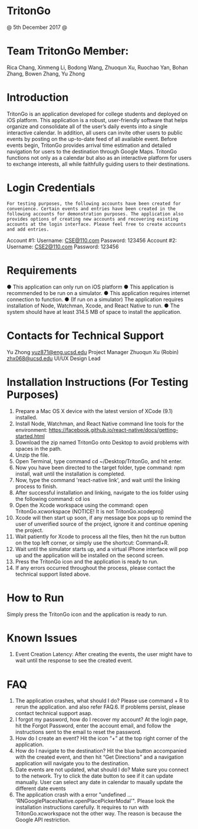 # TritonGo
@ 5th December 2017 @

# Team TritonGo Member:
Rica Chang, Xinmeng Li, Bodong Wang, Zhuoqun Xu, Ruochao Yan, Bohan Zhang, Bowen Zhang, Yu Zhong

# Introduction
TritonGo is an application developed for college students and deployed on iOS platform. This application is a robust, user-friendly software that helps organize and consolidate all of the user’s daily events into a single interactive calendar. In addition, all users can invite other users to public events by posting on the up-to-date feed of all available event. Before events begin, TritonGo provides arrival time estimation and detailed navigation for users to the destination through Google Maps. TritonGo functions not only as a calendar but also as an interactive platform for users to exchange interests, all while faithfully guiding users to their destinations.

# Login Credentials
	For testing purposes, the following accounts have been created for convenience. Certain events and entries have been created in the following accounts for demonstration purposes. The application also provides options of creating new accounts and recovering existing accounts at the login interface. Please feel free to create accounts and add entries.

Account #1:
Username: CSE@110.com
Password: 123456
Account #2:
Username: CSE2@110.com
Password: 123456



# Requirements
●	This application can only run on iOS platform
●	This application is recommended to be run on a simulator.
●	This application requires internet connection to function.
●	(If run on a simulator) The application requires installation of Node, Watchman, Xcode, and React Native to run.
●	The system should have at least 314.5 MB of space to install the application.

# Contacts for Technical Support
Yu Zhong                            yuz871@eng.ucsd.edu                        Project Manager
Zhuoqun Xu (Robin)                  zhx068@ucsd.edu                            UI/UX Design Lead

# Installation Instructions (For Testing Purposes)
1.	Prepare a Mac OS X device with the latest version of XCode (9.1) installed.
2.	Install Node, Watchman, and React Native command line tools for the environment: https://facebook.github.io/react-native/docs/getting-started.html
3.	Download the zip named TritonGo onto Desktop to avoid problems with spaces in the path.
4.	Unzip the file.
5.	Open Terminal, type command cd ~/Desktop/TritonGo, and hit enter.
6.	Now you have been directed to the target folder, type command: npm install, wait until the installation is completed.
7.	Now, type the command 'react-native link', and wait until the linking process to finish.
8.	After successful installation and linking, navigate to the ios folder using the following command: cd ios
9.	Open the Xcode workspace using the command: open TritonGo.xcworkspace (NOTICE! It is not TritonGo.xcodeproj)
10.	Xcode will then start up soon, if any message box pops up to remind the user of unverified source of the project, ignore it and continue opening the project.
11.	Wait patiently for Xcode to process all the files, then hit the run button on the top left corner, or simply use the shortcut: Command+R.
12.	Wait until the simulator starts up, and a virtual iPhone interface will pop up and the application will be installed on the second screen.
13.	Press the TritonGo icon and the application is ready to run.
14.	If any errors occurred throughout the process, please contact the technical support listed above.

# How to Run
Simply press the TritonGo icon and the application is ready to run.

# Known Issues
1.	Event Creation Latency:
After creating the events, the user might have to wait until the response to see the created event.


# FAQ
1. The application crashes, what should I do?
Please use command + R to rerun the application. and also refer FAQ.6. If problems persist, please contact technical support asap.
2. I forgot my password, how do I recover my account?
	At the login page, hit the Forgot Password, enter the account email, and follow the instructions sent to the email to reset the password.
3. How do I create an event?
	Hit the icon “+” at the top right corner of the application.
4. How do I navigate to the destination?
	Hit the blue button accompanied with the created event, and then hit “Get Directions” and a navigation application will navigate you to the destination.  
5. Date events are not updated, what should I do?
	Make sure you connect to the network. Try to click the date button to see if it can update manually. User can select any date in calendar to maually update the different date events
6. The application crash with a error "undefined ... 'RNGooglePlacesNative.openPlacePickerModal'".
	Please look the installation instructions carefully. It requires to run with TritonGo.xcworkspace not the other way. The reason is because the Google API restriction.
